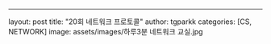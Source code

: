---
layout: post
title: "20회 네트워크 프로토콜"
author: tgparkk
categories: [CS, NETWORK]
image: assets/images/하루3분 네트워크 교실.jpg


